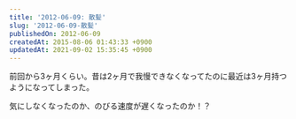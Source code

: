 ```yaml
---
title: '2012-06-09: 散髪'
slug: '2012-06-09-散髪'
publishedOn: 2012-06-09
createdAt: 2015-08-06 01:43:33 +0900
updatedAt: 2021-09-02 15:35:45 +0900
---
```

前回から3ヶ月くらい。昔は2ヶ月で我慢できなくなってたのに最近は3ヶ月持つようになってしまった。

気にしなくなったのか、のびる速度が遅くなったのか！？
